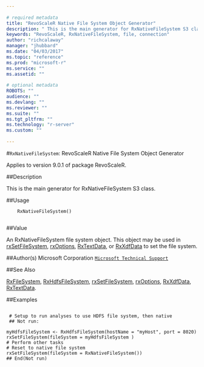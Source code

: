 ```yaml
--- 
 
# required metadata 
title: "RevoScaleR Native File System Object Generator" 
description: " This is the main generator for RxNativeFileSystem S3 class. " 
keywords: "RevoScaleR, RxNativeFileSystem, file, connection" 
author: "richcalaway" 
manager: "jhubbard" 
ms.date: "04/03/2017" 
ms.topic: "reference" 
ms.prod: "microsoft-r" 
ms.service: "" 
ms.assetid: "" 
 
# optional metadata 
ROBOTS: "" 
audience: "" 
ms.devlang: "" 
ms.reviewer: "" 
ms.suite: "" 
ms.tgt_pltfrm: "" 
ms.technology: "r-server" 
ms.custom: "" 
 
--- 
```

 
 
 #`RxNativeFileSystem`: RevoScaleR Native File System Object Generator

 Applies to version 9.0.1 of package RevoScaleR.
 
 ##Description
 
This is the main generator for RxNativeFileSystem S3 class.
 
 
 ##Usage

```   
  	RxNativeFileSystem()
 
```
 
 
 ##Value
 
An RxNativeFileSystem file system object. This object may be used in
[rxSetFileSystem](rxSetFileSystem.md), [rxOptions](rxOptions.md), [RxTextData](RxTextData.md), or
[RxXdfData](RxXdfData.md) to set the file system.
 
 ##Author(s)
 Microsoft Corporation [`Microsoft Technical Support`](https://go.microsoft.com/fwlink/?LinkID=698556&clcid=0x409)
 
 
 ##See Also
 
[RxFileSystem](RxFileSystem.md),
[RxHdfsFileSystem](RxHdfsFileSystem.md),
[rxSetFileSystem](rxSetFileSystem.md),
[rxOptions](rxOptions.md),
[RxXdfData](RxXdfData.md),
[RxTextData](RxTextData.md).
   
 ##Examples

 ```
   
  # Setup to run analyses to use HDFS file system, then native
  ## Not run:
 
myHdfsFileSystem <- RxHdfsFileSystem(hostName = "myHost", port = 8020)
rxSetFileSystem(fileSystem = myHdfsFileSystem )
# Perform other tasks
# Reset to native file system
rxSetFileSystem(fileSystem = RxNativeFileSystem())
 ## End(Not run) 
  
 
```
 
 
 
